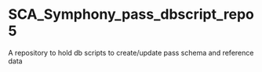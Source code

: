# SCA_Symphony_pass_dbscript_repo5
A repository to hold db scripts to create/update pass schema and reference data
